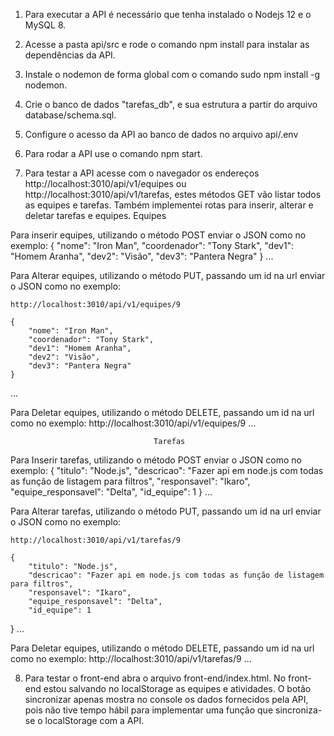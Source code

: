
1) Para executar a API é necessário que tenha instalado o Nodejs 12 e o MySQL 8.

2) Acesse a pasta api/src e rode o comando npm install para instalar as dependências da API.

3) Instale o nodemon de forma global com o comando sudo npm install -g nodemon.

4) Crie o banco de dados "tarefas_db", e sua estrutura a partir do arquivo database/schema.sql.

5) Configure o acesso da API ao banco de dados no arquivo api/.env

6) Para rodar a API use o comando npm start.

7) Para testar a API acesse com o navegador os endereços http://localhost:3010/api/v1/equipes ou http://localhost:3010/api/v1/tarefas, estes métodos GET vão listar todos as equipes e tarefas.
Também implementei rotas para inserir, alterar e deletar tarefas e equipes.
                                    Equipes

Para inserir equipes, utilizando o método POST enviar o JSON como no exemplo:
  {
    "nome": "Iron Man",
    "coordenador": "Tony Stark",
    "dev1": "Homem Aranha",
    "dev2": "Visão",
    "dev3": "Pantera Negra"
  }
...

Para Alterar equipes, utilizando o método PUT, passando um id na url enviar o JSON como no exemplo:

    http://localhost:3010/api/v1/equipes/9

    {
        "nome": "Iron Man",
        "coordenador": "Tony Stark",
        "dev1": "Homem Aranha",
        "dev2": "Visão",
        "dev3": "Pantera Negra"
    }
...

Para Deletar equipes, utilizando o método DELETE, passando um id na url como no exemplo:
    http://localhost:3010/api/v1/equipes/9
...

                                    Tarefas

Para Inserir tarefas, utilizando o método POST enviar o JSON como no exemplo:
   {
        "titulo": "Node.js",
        "descricao": "Fazer api em node.js com todas as função de listagem para filtros",
        "responsavel": "Ikaro",
        "equipe_responsavel": "Delta",
        "id_equipe": 1
  }
...

Para Alterar tarefas, utilizando o método PUT, passando um id na url enviar o JSON como no exemplo:

    http://localhost:3010/api/v1/tarefas/9

    {
        "titulo": "Node.js",
        "descricao": "Fazer api em node.js com todas as função de listagem para filtros",
        "responsavel": "Ikaro",
        "equipe_responsavel": "Delta",
        "id_equipe": 1
  }
...

Para Deletar equipes, utilizando o método DELETE, passando um id na url como no exemplo:
    http://localhost:3010/api/v1/tarefas/9
...


8) Para testar o front-end abra o arquivo front-end/index.html.
No front-end estou salvando no localStorage as equipes e atividades.
O botão sincronizar apenas mostra no console os dados fornecidos pela API, pois não tive tempo hábil para implementar uma função que sincroniza-se o localStorage com a API.